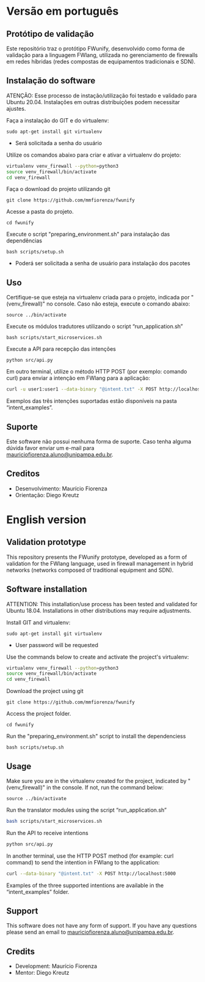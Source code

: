 # Versão em português
## Protótipo de validação
Este repositório traz o protótipo FWunify, desenvolvido como forma de validação para a linguagem FWlang, utilizada no gerenciamento de firewalls em redes híbridas (redes compostas de equipamentos tradicionais e SDN).

## Instalação do software
ATENÇÃO: Esse processo de instação/utilização foi testado e validado para Ubuntu 20.04. Instalações em outras distribuições podem necessitar ajustes.

Faça a instalação do GIT e do virtualenv:

`sudo apt-get install git virtualenv`
* Será solicitada a senha do usuário

Utilize os comandos abaixo para criar e ativar a virtualenv do projeto:

```bash
virtualenv venv_firewall --python=python3
source venv_firewall/bin/activate
cd venv_firewall
```

Faça o download do projeto utilizando git

`git clone https://github.com/mmfiorenza/fwunify`

Acesse a pasta do projeto.

`cd fwunify`

Execute o script "preparing_environment.sh" para instalação das dependências

`bash scripts/setup.sh`

* Poderá ser solicitada a senha de usuário para instalação dos pacotes


## Uso
Certifique-se que esteja na virtualenv criada para o projeto, indicada por "(venv_firewall)" no console.
Caso não esteja, execute o comando abaixo:

`source ../bin/activate`

Execute os módulos tradutores utilizando o script “run_application.sh”

`bash scripts/start_microservices.sh`

Execute a API para recepção das intenções

`python src/api.py`

Em outro terminal, utilize o método HTTP POST (por exemplo: comando curl) para enviar a intenção em FWlang para a aplicação:

```bash
curl -u user1:user1 --data-binary "@intent.txt" -X POST http://localhost:5000
```
Exemplos das três intenções suportadas estão disponíveis na pasta “intent_examples”.


## Suporte
Este software não possui nenhuma forma de suporte. Caso tenha alguma dúvida favor enviar um e-mail para mauriciofiorenza.aluno@unipampa.edu.br.


## Creditos
* Desenvolvimento: Maurício Fiorenza
* Orientação: Diego Kreutz



# English version
## Validation prototype
This repository presents the FWunify prototype, developed as a form of validation for the FWlang language, used in firewall management in hybrid networks  (networks composed of traditional equipment and SDN).

## Software installation
ATTENTION: This installation/use process has been tested and validated for Ubuntu 18.04. Installations in other distributions may require adjustments.

Install GIT and virtualenv:

`sudo apt-get install git virtualenv`
* User password will be requested

Use the commands below to create and activate the project's virtualenv:

```bash
virtualenv venv_firewall --python=python3
source venv_firewall/bin/activate
cd venv_firewall
```

Download the project using git

`git clone https://github.com/mmfiorenza/fwunify`

Access the project folder.

`cd fwunify`

Run the "preparing_environment.sh" script to install the dependenciess

`bash scripts/setup.sh`


## Usage
Make sure you are in the virtualenv created for the project, indicated by "(venv_firewall)" in the console.
If not, run the command below:

`source ../bin/activate`

Run the translator modules using the script “run_application.sh”

```bash
bash scripts/start_microservices.sh
```

Run the API to receive intentions

```bash
python src/api.py
```

In another terminal, use the HTTP POST method (for example: curl command) to send the intention in FWlang to the application:

```bash
curl --data-binary "@intent.txt" -X POST http://localhost:5000
```
Examples of the three supported intentions are available in the “intent_examples” folder.


## Support
This software does not have any form of support. If you have any questions please send an email to mauriciofiorenza.aluno@unipampa.edu.br.


## Credits
* Development: Maurício Fiorenza
* Mentor: Diego Kreutz
